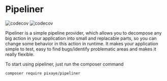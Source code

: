 # Pipeliner
![codecov](https://img.shields.io/badge/coverage-100%25-brightgreen)
![codecov](https://img.shields.io/badge/license-MIT-green)

Pipeliner is a simple pipeline provider, which allows you to decompose any big action in your application into small and replacable parts, so you can change some behavior in this action in runtime. It makes your application simple to test, easy to find bugs/identify problematic areas and makes it really flexible.

To start using pipeliner, just run the composer command
```bash
composer require pixaye/pipeliner
```
